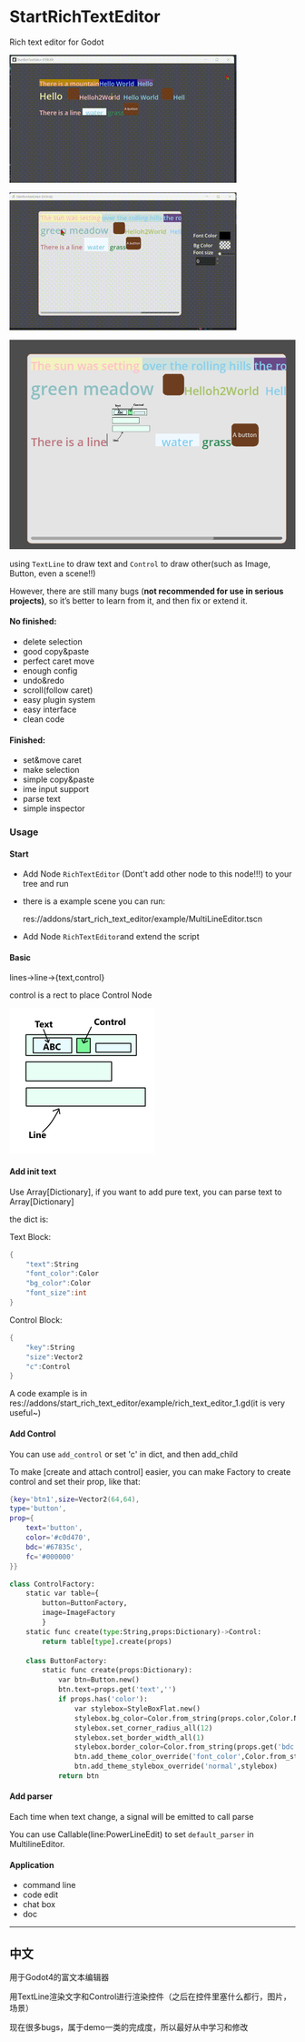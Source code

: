 # StartRichTextEditor

Rich text editor for Godot

![](./docs/video.gif)

![](./docs/video2.gif)

<img src="./docs/show_1.png" alt="img" style="zoom:67%;" />

using  `TextLine` to draw text and `Control` to draw other(such as Image, Button, even a scene!!)

However, there are still many bugs (**not recommended for use in serious projects)**, so it’s better to learn from it, and then fix or extend it.

#### No finished:

* delete selection
* good copy&paste
* perfect caret move
* enough config
* undo&redo
* scroll(follow caret)
* easy plugin system
* easy interface
* clean code

#### Finished:

* set&move caret
* make selection
* simple copy&paste
* ime input support
* parse text
* simple inspector

### Usage

#### Start

* Add Node `RichTextEditor` (Dont't add other node to this node!!!) to your tree and run
* there is a example scene you can run:

  res://addons/start_rich_text_editor/example/MultiLineEditor.tscn
* Add Node `RichTextEditor`and extend the script

#### Basic

lines->line->{text,control}

control is a rect to place Control Node

![](./docs/explanatory_diagram.png)

#### Add init text

Use Array[Dictionary], if you want to add pure text, you can parse text to Array[Dictionary]

the dict is:

Text Block:

```c++
{
    "text":String
    "font_color":Color
    "bg_color":Color
    "font_size":int
}
```

Control Block:

```c++
{
    "key":String
    "size":Vector2
    "c":Control
}
```

A code example is in res://addons/start_rich_text_editor/example/rich_text_editor_1.gd(it is very useful~)

#### Add Control

You can use `add_control` or set 'c' in dict, and then add_child

To make [create and attach control] easier, you can make Factory to create control and set their prop, like that:

```lua
{key='btn1',size=Vector2(64,64),
type='button',
prop={
	text='button',
	color='#c0d470',
	bdc='#67835c',
	fc='#000000'
}}
```

```python
class ControlFactory:
	static var table={
		button=ButtonFactory,
		image=ImageFactory
		}
	static func create(type:String,props:Dictionary)->Control:
		return table[type].create(props)

	class ButtonFactory:
		static func create(props:Dictionary):
			var btn=Button.new()
			btn.text=props.get('text','')
			if props.has('color'):
				var stylebox=StyleBoxFlat.new()
				stylebox.bg_color=Color.from_string(props.color,Color.NAVAJO_WHITE)
				stylebox.set_corner_radius_all(12)
				stylebox.set_border_width_all(1)
				stylebox.border_color=Color.from_string(props.get('bdc',''),Color.NAVAJO_WHITE)
				btn.add_theme_color_override('font_color',Color.from_string(props.get('fc',''),Color.NAVAJO_WHITE))
				btn.add_theme_stylebox_override('normal',stylebox)
			return btn
```

#### Add parser

Each time when text change, a signal will be emitted to call parse

You can use Callable(line:PowerLineEdit) to set `default_parser` in MultilineEditor.

#### Application

* command line
* code edit
* chat box
* doc

---

## 中文

用于Godot4的富文本编辑器

用TextLine渲染文字和Control进行渲染控件（之后在控件里塞什么都行，图片，场景）

现在很多bugs，属于demo一类的完成度，所以最好从中学习和修改
